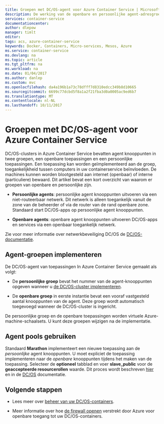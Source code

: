 ```yaml
---
title: Groepen met DC/OS-agent voor Azure Container Service | Microsoft Docs
description: De werking van de openbare en persoonlijke agent-adresgroepen met een Azure Container Service DC/OS-cluster
services: container-service
documentationcenter: 
author: dlepow
manager: timlt
editor: 
tags: acs, azure-container-service
keywords: Docker, Containers, Micro-services, Mesos, Azure
ms.service: container-service
ms.devlang: na
ms.topic: article
ms.tgt_pltfrm: na
ms.workload: na
ms.date: 01/04/2017
ms.author: danlep
ms.custom: mvc
ms.openlocfilehash: da4a196b1a73c78dfff7d8310edcc349b8d10665
ms.sourcegitcommit: 6699c77dcbd5f8a1a2f21fba3d0a0005ac9ed6b7
ms.translationtype: MT
ms.contentlocale: nl-NL
ms.lasthandoff: 10/11/2017
---
```

# <a name="dcos-agent-pools-for-azure-container-service"></a>Groepen met DC/OS-agent voor Azure Container Service
DC/OS-clusters in Azure Container Service bevatten agent knooppunten in twee groepen, een openbare toepassingen en een persoonlijke toepassingen. Een toepassing kan worden geïmplementeerd aan de groep, toegankelijkheid tussen computers in uw containerservice beïnvloeden. De machines kunnen worden blootgesteld aan internet (openbaar) of interne (particuliere) bewaard. Dit artikel bevat een kort overzicht van waarom er groepen van openbare en persoonlijke zijn.


* **Persoonlijke agents**: persoonlijke agent knooppunten uitvoeren via een niet-routeerbaar netwerk. Dit netwerk is alleen toegankelijk vanuit de zone van de beheerder of via de router van de rand openbare zone. Standaard start DC/OS-apps op persoonlijke agent knooppunten. 

* **Openbare agents**: openbare agent knooppunten uitvoeren DC/OS-apps en services via een openbaar toegankelijk netwerk. 

Zie voor meer informatie over netwerkbeveiliging DC/OS de [DC/OS-documentatie](https://dcos.io/docs/1.7/administration/securing-your-cluster/).

## <a name="deploy-agent-pools"></a>Agent-groepen implementeren

De DC/OS-agent van toepassingen In Azure Container Service gemaakt als volgt:

* De **persoonlijke groep** bevat het nummer van de agent-knooppunten opgeven wanneer u [de DC/OS-cluster implementeren](container-service-deployment.md). 

* De **openbare groep** in eerste instantie bevat een vooraf vastgesteld aantal knooppunten van de agent. Deze groep wordt automatisch toegevoegd wanneer de DC/OS-cluster is ingericht.

De persoonlijke groep en de openbare toepassingen worden virtuele Azure-machine-schaalsets. U kunt deze groepen wijzigen na de implementatie.

## <a name="use-agent-pools"></a>Agent pools gebruiken
Standaard **Marathon** implementeert een nieuwe toepassing aan de *persoonlijke* agent knooppunten. U moet expliciet de toepassing implementeren naar de *openbare* knooppunten tijdens het maken van de toepassing. Selecteer de **optioneel** tabblad en voer **slave_public** voor de **geaccepteerde resourcerollen** waarde. Dit proces wordt beschreven [hier](container-service-mesos-marathon-ui.md#deploy-a-docker-formatted-container) en in de [DC/OS](https://dcos.io/docs/1.7/administration/installing/custom/create-public-agent/) documentatie.

## <a name="next-steps"></a>Volgende stappen
* Lees meer over [beheer van uw DC/OS-containers](container-service-mesos-marathon-ui.md).

* Meer informatie over hoe [de firewall openen](container-service-enable-public-access.md) verstrekt door Azure voor openbare toegang tot uw DC/OS-containers.

